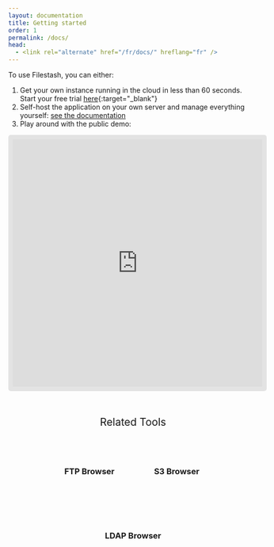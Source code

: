 ```yaml
---
layout: documentation
title: Getting started
order: 1
permalink: /docs/
head:
  - <link rel="alternate" href="/fr/docs/" hreflang="fr" />
---
```


<style>.banner{ display: none; }</style>

To use Filestash, you can either:
1. Get your own instance running in the cloud in less than 60 seconds. Start your free trial [here](https://deploy.filestash.app/?type=personal::cloud){:target="_blank"}
2. Self-host the application on your own server and manage everything yourself: [see the documentation](/docs/install-and-upgrade/)
3. Play around with the public demo:

<iframe style="width: 100%;height: 500px;border: 9px solid #0000001a;border-radius: 5px;" id="appframe" frameborder="0" src="https://demo.filestash.app/login" allow="fullscreen;speaker"></iframe>

<div class="related">
    <div class="title">
        Related Tools <br>
        <img src="https://mickael.kerjean.me/assets/img/arrow_bottom.png"/>
    </div>
    <div class="related_content">
        <a href="{% post_url 2019-11-26-ftp-web-client %}"><h3 class="no-anchor">FTP Browser</h3></a><a href="{% post_url 2019-11-21-s3-browser %}"><h3 class="no-anchor">S3 Browser</h3></a><a href="{% post_url 2020-01-04-ldap-browser %}"><h3 class="no-anchor">LDAP Browser</h3></a>
    </div>
</div>

<style>
.related{ text-align:center;margin-top:50px;}
.related .title{
    font-size: 1.5em;
    margin-top: 30px;
}
.related .title img{
    animation: bounce 1s infinite alternate;
    width: 16px;
    height: 17px;
}
.related .related_content { margin-top:5px; }
.related .related_content h3 {
    background: var(--bg-color);
    padding: 50px 0;
    border-radius: 5px;
    margin: 0!important;
}
.related .related_content a{
    display: inline-block;
    width: 33%;
    padding: 5px;
    text-decoration: none!important;
}
.related .related_content a:hover{
    transform: scale(1.1);
    transition: ease 0.3s transform;
}
.related .related_content a:hover h3{
    background: var(--emphasis-primary);
    transition: ease 0.3s background;
}

@media only screen and (max-width: 550px) {
    .related .related_content a{ width: 100%; }
}
@keyframes bounce {
    from {
        transform: translate3d(0,0,0);
    }
    to {
        transform: translate3d(0,-8px,0);
    }
}
</style>
